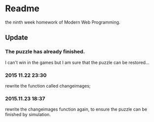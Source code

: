 # Readme
  the ninth week homework of Modern Web Programming.
## Update
### The puzzle has already finished.
I can't win in the games but I am sure that the puzzle can be restored...
### 2015 11.22 23:30
rewrite the function called changeimages;
### 2015.11.23 18:37
rewrite the changeimages function again, to ensure the puzzle can be finished by simulation.
